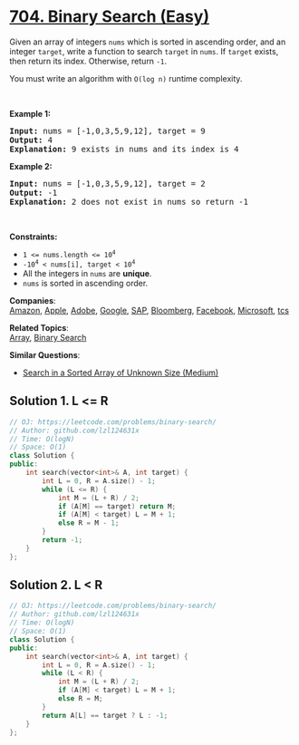 # [704. Binary Search (Easy)](https://leetcode.com/problems/binary-search/)

<p>Given an array of integers <code>nums</code> which is sorted in ascending order, and an integer <code>target</code>, write a function to search <code>target</code> in <code>nums</code>. If <code>target</code> exists, then return its index. Otherwise, return <code>-1</code>.</p>

<p>You must write an algorithm with <code>O(log n)</code> runtime complexity.</p>

<p>&nbsp;</p>
<p><strong>Example 1:</strong></p>

<pre><strong>Input:</strong> nums = [-1,0,3,5,9,12], target = 9
<strong>Output:</strong> 4
<strong>Explanation:</strong> 9 exists in nums and its index is 4
</pre>

<p><strong>Example 2:</strong></p>

<pre><strong>Input:</strong> nums = [-1,0,3,5,9,12], target = 2
<strong>Output:</strong> -1
<strong>Explanation:</strong> 2 does not exist in nums so return -1
</pre>

<p>&nbsp;</p>
<p><strong>Constraints:</strong></p>

<ul>
	<li><code>1 &lt;= nums.length &lt;= 10<sup>4</sup></code></li>
	<li><code>-10<sup>4</sup> &lt; nums[i], target &lt; 10<sup>4</sup></code></li>
	<li>All the integers in <code>nums</code> are <strong>unique</strong>.</li>
	<li><code>nums</code> is sorted in ascending order.</li>
</ul>


**Companies**:  
[Amazon](https://leetcode.com/company/amazon), [Apple](https://leetcode.com/company/apple), [Adobe](https://leetcode.com/company/adobe), [Google](https://leetcode.com/company/google), [SAP](https://leetcode.com/company/sap), [Bloomberg](https://leetcode.com/company/bloomberg), [Facebook](https://leetcode.com/company/facebook), [Microsoft](https://leetcode.com/company/microsoft), [tcs](https://leetcode.com/company/tcs)

**Related Topics**:  
[Array](https://leetcode.com/tag/array/), [Binary Search](https://leetcode.com/tag/binary-search/)

**Similar Questions**:
* [Search in a Sorted Array of Unknown Size (Medium)](https://leetcode.com/problems/search-in-a-sorted-array-of-unknown-size/)

## Solution 1. L <= R

```cpp
// OJ: https://leetcode.com/problems/binary-search/
// Author: github.com/lzl124631x
// Time: O(logN)
// Space: O(1)
class Solution {
public:
    int search(vector<int>& A, int target) {
        int L = 0, R = A.size() - 1;
        while (L <= R) {
            int M = (L + R) / 2;
            if (A[M] == target) return M;
            if (A[M] < target) L = M + 1;
            else R = M - 1;
        }
        return -1;
    }
};
```

## Solution 2. L < R

```cpp
// OJ: https://leetcode.com/problems/binary-search/
// Author: github.com/lzl124631x
// Time: O(logN)
// Space: O(1)
class Solution {
public:
    int search(vector<int>& A, int target) {
        int L = 0, R = A.size() - 1;
        while (L < R) {
            int M = (L + R) / 2;
            if (A[M] < target) L = M + 1;
            else R = M;
        }
        return A[L] == target ? L : -1;
    }
};
```
